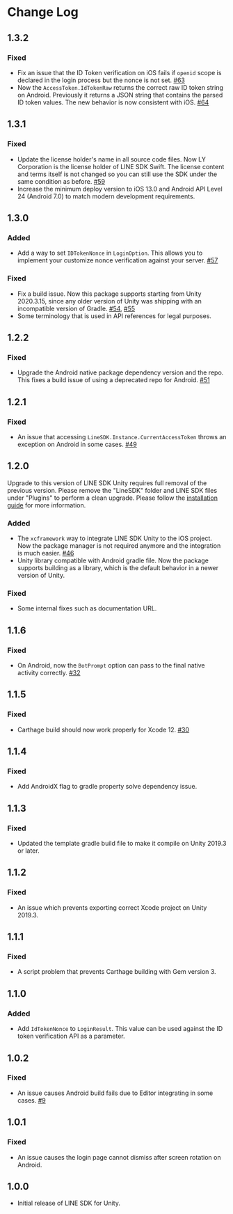 # Change Log

## 1.3.2

### Fixed

* Fix an issue that the ID Token verification on iOS fails if `openid` scope is declared in the login process but the nonce is not set. [#63](https://github.com/line/line-sdk-unity/pull/63)
* Now the `AccessToken.IdTokenRaw` returns the correct raw ID token string on Android. Previously it returns a JSON string that contains the parsed ID token values. The new behavior is now consistent with iOS. [#64](https://github.com/line/line-sdk-unity/pull/64)

## 1.3.1

### Fixed

* Update the license holder's name in all source code files. Now LY Corporation is the license holder of LINE SDK Swift. The license content and terms itself is not changed so you can still use the SDK under the same condition as before. [#59](https://github.com/line/line-sdk-unity/pull/59)
* Increase the minimum deploy version to iOS 13.0 and Android API Level 24 (Android 7.0) to match modern development requirements.

## 1.3.0

### Added

* Add a way to set `IDTokenNonce` in `LoginOption`. This allows you to implement your customize nonce verification against your server. [#57](https://github.com/line/line-sdk-unity/pull/57)

### Fixed

* Fix a build issue. Now this package supports starting from Unity 2020.3.15, since any older version of Unity was shipping with an incompatible version of Gradle. [#54](https://github.com/line/line-sdk-unity/pull/54), [#55](https://github.com/line/line-sdk-unity/pull/55)
* Some terminology that is used in API references for legal purposes.

## 1.2.2

### Fixed

* Upgrade the Android native package dependency version and the repo. This fixes a build issue of using a deprecated repo for Android. [#51](https://github.com/line/line-sdk-unity/issues/51)

## 1.2.1

### Fixed

* An issue that accessing `LineSDK.Instance.CurrentAccessToken` throws an exception on Android in some cases. [#49](https://github.com/line/line-sdk-unity/pull/49)

## 1.2.0

Upgrade to this version of LINE SDK Unity requires full removal of the previous version. Please remove the "LineSDK" folder and LINE SDK files under "Plugins" to perform a clean upgrade. Please follow the [installation guide](https://developers.line.biz/en/docs/unity-sdk/upgrade-guide/) for more information.

### Added

* The `xcframework` way to integrate LINE SDK Unity to the iOS project. Now the package manager is not required anymore and the integration is much easier. [#46](https://github.com/line/line-sdk-unity/pull/46)
* Unity library compatible with Android gradle file. Now the package supports building as a library, which is the default behavior in a newer version of Unity.

### Fixed

* Some internal fixes such as documentation URL.

## 1.1.6

### Fixed

* On Android, now the `BotPrompt` option can pass to the final native activity correctly. [#32](https://github.com/line/line-sdk-unity/issues/32)

## 1.1.5

### Fixed

* Carthage build should now work properly for Xcode 12. [#30](https://github.com/line/line-sdk-unity/pull/30)

## 1.1.4

### Fixed

* Add AndroidX flag to gradle property solve dependency issue.

## 1.1.3

### Fixed

* Updated the template gradle build file to make it compile on Unity 2019.3 or later.

## 1.1.2

### Fixed

* An issue which prevents exporting correct Xcode project on Unity 2019.3.

## 1.1.1

### Fixed

* A script problem that prevents Carthage building with Gem version 3.

## 1.1.0

### Added

* Add `IdTokenNonce` to `LoginResult`. This value can be used against the ID token verification API as a parameter.

## 1.0.2

### Fixed

* An issue causes Android build fails due to Editor integrating in some cases. [#9](https://github.com/line/line-sdk-unity/pull/9)

## 1.0.1

### Fixed

* An issue causes the login page cannot dismiss after screen rotation on Android.

## 1.0.0

* Initial release of LINE SDK for Unity.
